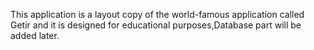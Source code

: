 This application is a layout copy of the world-famous application called Getir and it is designed for educational purposes,Database part will be added later.
